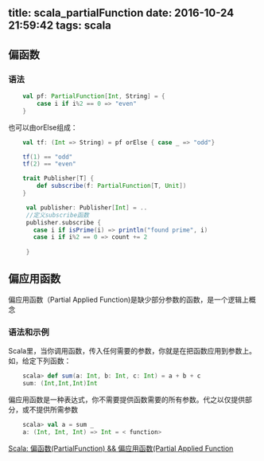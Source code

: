 title: scala_partialFunction
date: 2016-10-24 21:59:42
tags: scala
---

## 偏函数

### 语法

```scala
	val pf: PartialFunction[Int, String] = {
   		case i if i%2 == 0 => "even"
 	}
```

也可以由orElse组成：
```scala
	val tf: (Int => String) = pf orElse { case _ => "odd"}

	tf(1) == "odd"
	tf(2) == "even"
```

```scala
	trait Publisher[T] {
   		def subscribe(f: PartialFunction[T, Unit])
	}

	 val publisher: Publisher[Int] = ..
	 //定义subscribe函数
	 publisher.subscribe {
	   case i if isPrime(i) => println("found prime", i)
	   case i if i%2 == 0 => count += 2
	   
	 }
```

## 偏应用函数

偏应用函数（Partial Applied Function)是缺少部分参数的函数，是一个逻辑上概念

### 语法和示例

Scala里，当你调用函数，传入任何需要的参数，你就是在把函数应用到参数上。如，给定下列函数：

```scala
    scala> def sum(a: Int, b: Int, c: Int) = a + b + c
    sum: (Int,Int,Int)Int
```

偏应用函数是一种表达式，你不需要提供函数需要的所有参数。代之以仅提供部分，或不提供所需参数

```scala
    scala> val a = sum _
    a: (Int, Int, Int) => Int = < function>
```

[Scala: 偏函数(PartialFunction) && 偏应用函数(Partial Applied Function](http://www.aiuxian.com/article/p-1741977.html)
